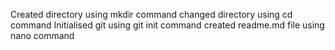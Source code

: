 Created directory using mkdir command 
changed directory using cd command
Initialised git using git init command
created readme.md file using nano command
